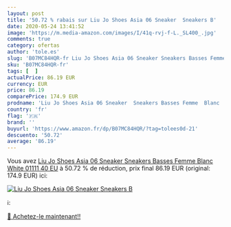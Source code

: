 ```yaml
---
layout: post
title: '50.72 % rabais sur Liu Jo Shoes Asia 06 Sneaker  Sneakers B'
date: 2020-05-24 13:41:52
image: 'https://m.media-amazon.com/images/I/41q-rvj-f-L._SL400_.jpg'
comments: true
category: ofertas
author: 'tole.es'
slug: 'B07MC84HQR-fr Liu Jo Shoes Asia 06 Sneaker Sneakers Basses Femme Blanc...'
sku: 'B07MC84HQR-fr'
tags: [  ]
actualPrice: 86.19 EUR
currency: EUR
price: 86.19
comparePrice: 174.9 EUR
prodname: 'Liu Jo Shoes Asia 06 Sneaker  Sneakers Basses Femme  Blanc  White 01111   40 EU'
country: 'fr'
flag: '🇫🇷'
brand: ''
buyurl: 'https://www.amazon.fr/dp/B07MC84HQR/?tag=tolees0d-21'
descuento: '50.72'
average: '86.19'
---
```


Vous avez [Liu Jo Shoes Asia 06 Sneaker  Sneakers Basses Femme  Blanc  White 01111   40 EU](https://www.amazon.fr/dp/B07MC84HQR/?tag=tolees0d-21)  à  50.72 % de réduction, prix final  86.19 EUR (original: 174.9 EUR) ici:

[![Liu Jo Shoes Asia 06 Sneaker  Sneakers B](https://m.media-amazon.com/images/I/41q-rvj-f-L._SL400_.jpg)](https://www.amazon.fr/dp/B07MC84HQR/?tag=tolees0d-21)

ℹ️:


[🛒 Achetez-le maintenant!!](https://www.amazon.fr/dp/B07MC84HQR/?tag=tolees0d-21)
